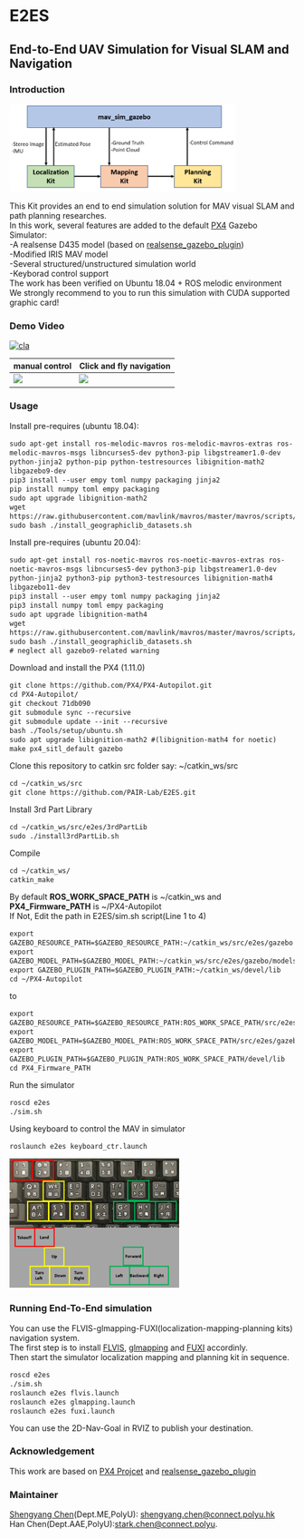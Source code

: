 # E2ES
## End-to-End UAV Simulation for Visual SLAM and Navigation
### Introduction
<img src="others/mavsim.png" width="400">

This Kit provides an end to end simulation solution for MAV visual SLAM and path planning researches. <br />
In this work, several features are added to the default [PX4](https://github.com/PX4/Firmware) Gazebo Simulator: <br />
-A realsense D435 model (based on [realsense_gazebo_plugin](https://github.com/pal-robotics/realsense_gazebo_plugin)) <br />
-Modified IRIS MAV model <br />
-Several structured/unstructured simulation world <br />
-Keyborad control support <br />
The work has been verified on Ubuntu 18.04 + ROS melodic environment <br />
We strongly recommend to you to run this simulation with CUDA supported graphic card!
### Demo Video

<a href="https://www.youtube.com/watch?v=sKkA5f62P6g" target="_blank"><img src="https://img.youtube.com/vi/sKkA5f62P6g/0.jpg" 
alt="cla" width="400" border="0" /></a>

| manual control    | Click and fly navigation   |
| ---------------------- | ---------------------- |
| <img src="others/manual_kb_ctl.gif" width="300">  | <img src="others/click_and_fly.gif" width="300">  |

### Usage
Install pre-requires (ubuntu 18.04):
````
sudo apt-get install ros-melodic-mavros ros-melodic-mavros-extras ros-melodic-mavros-msgs libncurses5-dev python3-pip libgstreamer1.0-dev python-jinja2 python-pip python-testresources libignition-math2 libgazebo9-dev
pip3 install --user empy toml numpy packaging jinja2
pip install numpy toml empy packaging
sudo apt upgrade libignition-math2
wget https://raw.githubusercontent.com/mavlink/mavros/master/mavros/scripts/install_geographiclib_datasets.sh
sudo bash ./install_geographiclib_datasets.sh
````
Install pre-requires (ubuntu 20.04):
````
sudo apt-get install ros-noetic-mavros ros-noetic-mavros-extras ros-noetic-mavros-msgs libncurses5-dev python3-pip libgstreamer1.0-dev python-jinja2 python3-pip python3-testresources libignition-math4 libgazebo11-dev
pip3 install --user empy toml numpy packaging jinja2
pip3 install numpy toml empy packaging
sudo apt upgrade libignition-math4
wget https://raw.githubusercontent.com/mavlink/mavros/master/mavros/scripts/install_geographiclib_datasets.sh
sudo bash ./install_geographiclib_datasets.sh
# neglect all gazebo9-related warning
````

Download and install the PX4 (1.11.0)
````
git clone https://github.com/PX4/PX4-Autopilot.git
cd PX4-Autopilot/
git checkout 71db090
git submodule sync --recursive
git submodule update --init --recursive
bash ./Tools/setup/ubuntu.sh
sudo apt upgrade libignition-math2 #(libignition-math4 for noetic)
make px4_sitl_default gazebo
````

Clone this repository to catkin src folder say: ~/catkin_ws/src
````
cd ~/catkin_ws/src
git clone https://github.com/PAIR-Lab/E2ES.git
````
Install 3rd Part Library
````
cd ~/catkin_ws/src/e2es/3rdPartLib
sudo ./install3rdPartLib.sh
````
Compile
````
cd ~/catkin_ws/
catkin_make
````
By default **ROS_WORK_SPACE_PATH** is ~/catkin_ws and **PX4_Firmware_PATH** is ~/PX4-Autopilot <br />
If Not, Edit the path in E2ES/sim.sh script(Line 1 to 4)
````
export GAZEBO_RESOURCE_PATH=$GAZEBO_RESOURCE_PATH:~/catkin_ws/src/e2es/gazebo
export GAZEBO_MODEL_PATH=$GAZEBO_MODEL_PATH:~/catkin_ws/src/e2es/gazebo/models
export GAZEBO_PLUGIN_PATH=$GAZEBO_PLUGIN_PATH:~/catkin_ws/devel/lib
cd ~/PX4-Autopilot
````
to
````
export GAZEBO_RESOURCE_PATH=$GAZEBO_RESOURCE_PATH:ROS_WORK_SPACE_PATH/src/e2es/gazebo
export GAZEBO_MODEL_PATH=$GAZEBO_MODEL_PATH:ROS_WORK_SPACE_PATH/src/e2es/gazebo/models
export GAZEBO_PLUGIN_PATH=$GAZEBO_PLUGIN_PATH:ROS_WORK_SPACE_PATH/devel/lib
cd PX4_Firmware_PATH
````
Run the simulator
````
roscd e2es
./sim.sh
````
Using keyboard to control the MAV in simulator
````
roslaunch e2es keyboard_ctr.launch
````
<img src="others/kbctr.png" width="300">

### Running End-To-End simulation
You can use the FLVIS-glmapping-FUXI(localization-mapping-planning kits) navigation system. <br />
The first step is to install [FLVIS](https://github.com/HKPolyU-UAV/FLVIS), [glmapping](https://github.com/HKPolyU-UAV/glmapping) and [FUXI](https://github.com/chenhanpolyu/fuxi-planner) accordinly. <br />
Then start the simulator localization mapping and planning kit in sequence. <br />
````
roscd e2es
./sim.sh
roslaunch e2es flvis.launch
roslaunch e2es glmapping.launch
roslaunch e2es fuxi.launch
````
You can use the 2D-Nav-Goal in RVIZ to publish your destination. <br />

### Acknowledgement
This work are based on [PX4 Projcet](https://github.com/PX4/Firmware) and [realsense_gazebo_plugin](https://github.com/pal-robotics/realsense_gazebo_plugin)


### Maintainer
[Shengyang Chen](https://www.polyu.edu.hk/researchgrp/cywen/index.php/en/people/researchstudent.html)(Dept.ME,PolyU): shengyang.chen@connect.polyu.hk <br />
Han Chen(Dept.AAE,PolyU):stark.chen@connect.polyu.
